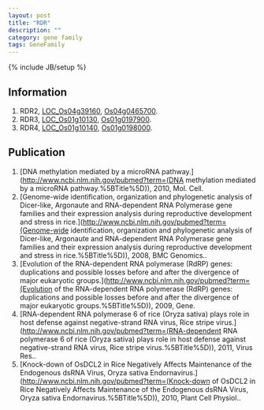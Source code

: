 ```yaml
---
layout: post
title: "RDR"
description: ""
category: gene family
tags: GeneFamily
---
```

{% include JB/setup %}

## Information
1. RDR2, [LOC_Os04g39160](http://rice.plantbiology.msu.edu/cgi-bin/ORF_infopage.cgi?orf=LOC_Os04g39160), [Os04g0465700](http://rapdb.dna.affrc.go.jp/viewer/gbrowse_details/irgsp1?name=Os04g0465700).
2. RDR3, [LOC_Os01g10130](http://rice.plantbiology.msu.edu/cgi-bin/ORF_infopage.cgi?orf=LOC_Os01g10130), [Os01g0197900](http://rapdb.dna.affrc.go.jp/viewer/gbrowse_details/irgsp1?name=Os01g0197900).
3. RDR4, [LOC_Os01g10140](http://rice.plantbiology.msu.edu/cgi-bin/ORF_infopage.cgi?orf=LOC_Os01g10140), [Os01g0198000](http://rapdb.dna.affrc.go.jp/viewer/gbrowse_details/irgsp1?name=Os01g0198000).

## Publication
1. [DNA methylation mediated by a microRNA pathway.](http://www.ncbi.nlm.nih.gov/pubmed?term=(DNA methylation mediated by a microRNA pathway.%5BTitle%5D)), 2010, Mol. Cell.
2. [Genome-wide identification, organization and phylogenetic analysis of Dicer-like, Argonaute and RNA-dependent RNA Polymerase gene families and their expression analysis during reproductive development and stress in rice.](http://www.ncbi.nlm.nih.gov/pubmed?term=(Genome-wide identification, organization and phylogenetic analysis of Dicer-like, Argonaute and RNA-dependent RNA Polymerase gene families and their expression analysis during reproductive development and stress in rice.%5BTitle%5D)), 2008, BMC Genomics..
3. [Evolution of the RNA-dependent RNA polymerase (RdRP) genes: duplications and possible losses before and after the divergence of major eukaryotic groups.](http://www.ncbi.nlm.nih.gov/pubmed?term=(Evolution of the RNA-dependent RNA polymerase (RdRP) genes: duplications and possible losses before and after the divergence of major eukaryotic groups.%5BTitle%5D)), 2009, Gene.
4. [RNA-dependent RNA polymerase 6 of rice (Oryza sativa) plays role in host defense against negative-strand RNA virus, Rice stripe virus.](http://www.ncbi.nlm.nih.gov/pubmed?term=(RNA-dependent RNA polymerase 6 of rice (Oryza sativa) plays role in host defense against negative-strand RNA virus, Rice stripe virus.%5BTitle%5D)), 2011, Virus Res..
5. [Knock-down of OsDCL2 in Rice Negatively Affects Maintenance of the Endogenous dsRNA Virus, Oryza sativa Endornavirus.](http://www.ncbi.nlm.nih.gov/pubmed?term=(Knock-down of OsDCL2 in Rice Negatively Affects Maintenance of the Endogenous dsRNA Virus, Oryza sativa Endornavirus.%5BTitle%5D)), 2010, Plant Cell Physiol..


